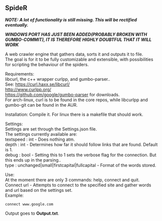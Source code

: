 ## SpideR

***NOTE: A lot of functionality is still missing. This will be rectified eventually.***  

***WINDOWS PORT HAS JUST BEEN ADDED(PROBABLY BROKEN WITH GUMBO-COMMIT), 
IT IS THEREFORE HIGHLY DOUBTFUL THAT IT WILL WORK***

A web crawler engine that gathers data, sorts it and outputs it to file.  
The goal is for it to be fully customizable and extensible, with possibilities for scripting the behaviour of the spiders.  

Requirements:  
libcurl, the c++ wrapper curlpp, and gumbo-parser..  
See: 
https://curl.haxx.se/libcurl/  
http://www.curlpp.org/  
https://github.com/google/gumbo-parser for downloads.  
For arch-linux, curl is to be found in the core repos, while libcurlpp and gumbo-git can be found in the AUR.  

Installation:
Compile it. For linux there is a makefile that should work.  

Settings:  
Settings are set through the Settings.json file.  
The settings currently available are:  
textspeed : int - Does nothing atm.  
depth : int - Determines how far it should follow links that are found. Default is 1.  
debug : bool - Setting this to 1 sets the verbose flag for the connection. But this ends up in the parsing..  
type : unchanged|small|firstcapital|fullcapital - Format of the words stored.  

Use:  
At the moment there are only 3 commands: help, connect and quit.  
Connect url - Attempts to connect to the specified site and gather words and url based on the settings set.  
Example:
```
connect www.google.com
```
Output goes to **Output.txt**. 
